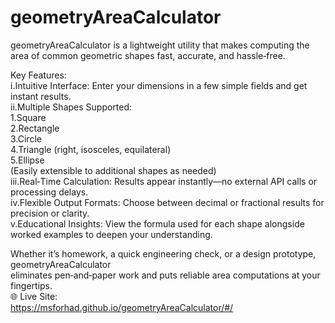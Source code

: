 # geometryAreaCalculator <br>
geometryAreaCalculator is a lightweight utility that makes computing the area of common geometric shapes fast, accurate, and hassle‑free.<br>

Key Features:<br>
i.Intuitive Interface: Enter your dimensions in a few simple fields and get instant results.<br>
ii.Multiple Shapes Supported:<br>
   1.Square<br>
   2.Rectangle<br>
   3.Circle<br>
   4.Triangle (right, isosceles, equilateral)<br>
   5.Ellipse<br>
(Easily extensible to additional shapes as needed)<br>
iii.Real‑Time Calculation: Results appear instantly—no external API calls or processing delays.<br>
iv.Flexible Output Formats: Choose between decimal or fractional results for precision or clarity.<br>
v.Educational Insights: View the formula used for each shape alongside worked examples to deepen your understanding.<br>

Whether it’s homework, a quick engineering check, or a design prototype, geometryAreaCalculator <br>
eliminates pen‑and‑paper work and puts reliable area computations at your fingertips.<br>
🌐 Live Site:<br>
https://msforhad.github.io/geometryAreaCalculator/#/

